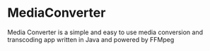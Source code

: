 MediaConverter
==============

Media Converter is a simple and easy to use media conversion and transcoding app written in Java and powered by FFMpeg
